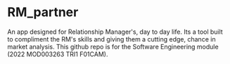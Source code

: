 # RM_partner
An app designed for Relationship Manager's, day to day life. 
Its a tool built to compliment the RM's skills and giving them a cutting edge, chance in market analysis.
This github repo is for the Software Engineering module (2022 MOD003263 TRI1 F01CAM).
